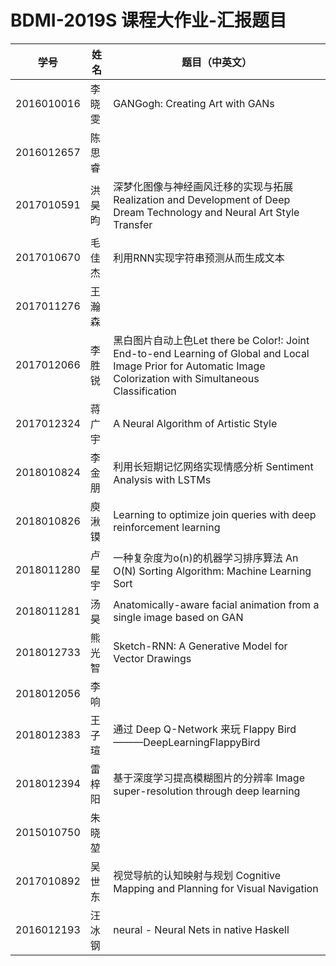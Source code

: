 # BDMI-2019S 课程大作业-汇报题目

| 学号       | 姓名   | 题目（中英文） |
| ---------- | ------ | -------------- |
| 2016010016 | 李晓雯 |GANGogh: Creating Art with GANs|
| 2016012657 | 陈思睿 |                |
| 2017010591 | 洪昊昀 |深梦化图像与神经画风迁移的实现与拓展 Realization and Development of Deep Dream Technology and Neural Art Style Transfer|
| 2017010670 | 毛佳杰 |利用RNN实现字符串预测从而生成文本|
| 2017011276 | 王瀚森 |                |
| 2017012066 | 李胜锐 | 黑白图片自动上色Let there be Color!: Joint End-to-end Learning of Global and Local Image Prior for Automatic Image Colorization with Simultaneous Classification |
| 2017012324 | 蒋广宇 |A Neural Algorithm of Artistic Style|
| 2018010824 | 李金朋 |利用长短期记忆网络实现情感分析 Sentiment Analysis with LSTMs|
| 2018010826 | 庾湫镆 |Learning to optimize join queries with deep reinforcement learning                |
| 2018011280 | 卢星宇 | 一种复杂度为o(n)的机器学习排序算法 An O(N) Sorting Algorithm: Machine Learning Sort |
| 2018011281 | 汤昊   |Anatomically-aware facial animation from a single image based on GAN                |
| 2018012733 | 熊光智 |Sketch-RNN: A Generative Model for Vector Drawings|
| 2018012056 | 李响   |                |
| 2018012383 | 王子瑄 |通过 Deep Q-Network 来玩 Flappy Bird———DeepLearningFlappyBird|
| 2018012394 | 雷梓阳 |基于深度学习提高模糊图片的分辨率 Image super-resolution through deep learning|
| 2015010750 | 朱晓堃 |                |
| 2017010892 | 吴世东 |视觉导航的认知映射与规划 Cognitive Mapping and Planning for Visual Navigation             |
| 2016012193 | 汪冰钢 | neural - Neural Nets in native Haskell  |  

